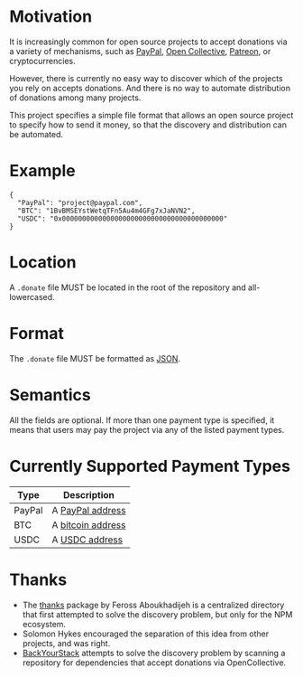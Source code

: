 # Motivation

It is increasingly common for open source projects to accept donations via a variety of mechanisms, such as [PayPal](https://www.paypal.com/us/home), [Open Collective](https://opencollective.com/), [Patreon](https://www.patreon.com/), or cryptocurrencies.

However, there is currently no easy way to discover which of the projects you rely on accepts donations. And there is no way to automate distribution of donations among many projects.

This project specifies a simple file format that allows an open source project to specify how to send it money, so that the discovery and distribution can be automated.

# Example

```
{
  "PayPal": "project@paypal.com",
  "BTC": "1BvBMSEYstWetqTFn5Au4m4GFg7xJaNVN2",
  "USDC": "0x0000000000000000000000000000000000000000"  
}
```

# Location

A `.donate` file MUST be located in the root of the repository and all-lowercased.

# Format

The `.donate` file MUST be formatted as [JSON](https://www.json.org/).

# Semantics

All the fields are optional. If more than one payment type is specified, it means that users may pay the project via any of the listed payment types.

# Currently Supported Payment Types

| Type | Description |
|-|-|
| PayPal | A [PayPal address](http://paypal.com) |
| BTC | A [bitcoin address](https://en.bitcoin.it/wiki/Address) |
| USDC | A [USDC address](https://www.coinbase.com/usdc) |

# Thanks

* The [thanks](https://www.npmjs.com/package/thanks) package by Feross Aboukhadijeh is a centralized directory that first attempted to solve the discovery problem, but only for the NPM ecosystem.
* Solomon Hykes encouraged the separation of this idea from other projects, and was right.
* [BackYourStack](https://github.com/opencollective/backyourstack) attempts to solve the discovery problem by scanning a repository for dependencies that accept donations via OpenCollective.
